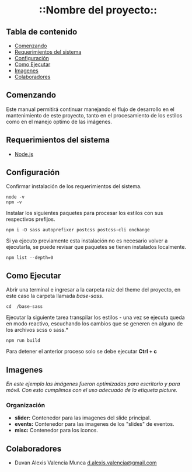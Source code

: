 <p align="center">
  <h1 align="center"><b>::Nombre del proyecto::</b></h1>
</p>

## Tabla de contenido

- [Comenzando](#comenzando)
- [Requerimientos del sistema](#requerimientos-del-sistema)
- [Configuración](#configuración)
- [Como Ejecutar](#como-ejecutar)
- [Imagenes](#imagenes)
- [Colaboradores](#colaboradores)

## Comenzando

Este manual permitirá continuar manejando el flujo de desarrollo en el mantenimiento de este proyecto, tanto en el procesamiento de los estilos como en el manejo optimo de las imágenes.

## Requerimientos del sistema

- [Node.js](https://nodejs.org/en/)

## Configuración

Confirmar instalación de los requerimientos del sistema.

    node -v
    npm -v

Instalar los siguientes paquetes para procesar los estilos con sus respectivos prefijos.

    npm i -D sass autoprefixer postcss postcss-cli onchange

Si ya ejecuto previamente esta instalación no es necesario volver a ejecutarla, se puede revisar que paquetes se tienen instalados localmente.

    npm list --depth=0

## Como Ejecutar

Abrir una terminal e ingresar a la carpeta raiz del theme del proyecto, en este caso la carpeta llamada *base-sass*.

    cd  /base-sass

Ejecutar la siguiente tarea transpilar los estilos - una vez se ejecuta queda en modo reactivo, escuchando los cambios que se generen en alguno de los archivos scss o sass.*

    npm run build

Para detener el anterior proceso solo se debe ejecutar **Ctrl + c**

## Imagenes

_En este ejemplo las imágenes fueron optimizadas para escritorio y para móvil. Con esto cumplimos con el uso adecuado de la etiqueta picture._

### Organización

- **slider:** Contenedor para las imagenes del slide principal.
- **events:** Contenedor para las imagenes de los "slides" de eventos.
- **misc:** Contenedor para los iconos.

## Colaboradores

- Duvan Alexis Valencia Munca <d.alexis.valencia@gmail.com>